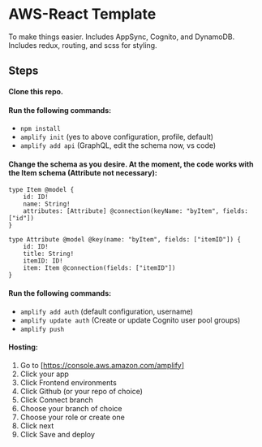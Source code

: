 # AWS-React Template

To make things easier. Includes AppSync, Cognito, and DynamoDB. Includes redux, routing, and scss for styling.

## Steps

#### Clone this repo.

#### Run the following commands:

- `npm install`
- `amplify init` (yes to above configuration, profile, default)
- `amplify add api` (GraphQL, edit the schema now, vs code)

#### Change the schema as you desire. At the moment, the code works with the Item schema (Attribute not necessary):

```
type Item @model {
    id: ID!
    name: String!
    attributes: [Attribute] @connection(keyName: "byItem", fields: ["id"])
}

type Attribute @model @key(name: "byItem", fields: ["itemID"]) {
    id: ID!
    title: String!
    itemID: ID!
    item: Item @connection(fields: ["itemID"])
}
```

#### Run the following commands:

- `amplify add auth` (default configuration, username)
- `amplify update auth` (Create or update Cognito user pool groups)
- `amplify push`

#### Hosting:

1. Go to [https://console.aws.amazon.com/amplify]
2. Click your app
3. Click Frontend environments
4. Click Github (or your repo of choice)
5. Click Connect branch
6. Choose your branch of choice
7. Choose your role or create one
8. Click next
9. Click Save and deploy
